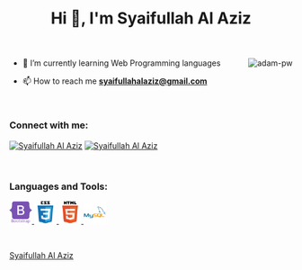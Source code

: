 <h1 align="center">Hi 👋, I'm Syaifullah Al Aziz</h1>
<h3 align="center"></h3>

<br>

<p><img align="right" src="https://github.com/Adam-pw/Adam-pw/blob/main/animation_500_kxa883sd.gif" alt="adam-pw" /></p>


- 🌱 I’m currently learning Web Programming languages

- 📫 How to reach me **syaifullahalaziz@gmail.com**

<!-- - ⚡ Fun fact :- . -->

<br>

<h3 align="left">Connect with me:</h3>
<p align="left">
  <a href="https://www.facebook.com/syaifullahal.aziz.3/" target="blank"><img align="center"
      src="https://raw.githubusercontent.com/rahuldkjain/github-profile-readme-generator/master/src/images/icons/Social/facebook.svg"
      alt="Syaifullah Al Aziz" height="30" width="40" /></a>
  <a href="https://www.instagram.com/syaifullahalaziz_27/" target="blank"><img align="center"
      src="https://raw.githubusercontent.com/rahuldkjain/github-profile-readme-generator/master/src/images/icons/Social/instagram.svg"
      alt="Syaifullah Al Aziz" height="30" width="40" /></a>
</p>

<br>

<h3 align="left">Languages and Tools:</h3>
<p align="left"> 
     <a href="https://getbootstrap.com" target="_blank" rel="noreferrer">
    <img src="https://raw.githubusercontent.com/devicons/devicon/master/icons/bootstrap/bootstrap-plain-wordmark.svg"
      alt="bootstrap" width="40" height="40" /> </a> 
    <a href="https://www.w3schools.com/css/" target="_blank"
    rel="noreferrer"> <img
      src="https://raw.githubusercontent.com/devicons/devicon/master/icons/css3/css3-original-wordmark.svg" alt="css3"
      width="40" height="40" /> </a> <a href="https://www.w3schools.com/html/html_intro.asp" target="_blank" rel="noreferrer"> <img
      src="https://raw.githubusercontent.com/devicons/devicon/master/icons/html5/html5-original-wordmark.svg"
      alt="html5" width="40" height="40" /> </a> <a href="https://www.mysql.com/" target="_blank" rel="noreferrer"> <img
      src="https://raw.githubusercontent.com/devicons/devicon/master/icons/mysql/mysql-original-wordmark.svg"
      alt="mysql" width="40" height="40" /> </a> </p>

<br>

[Syaifullah Al Aziz](https://github.com/SyaifullahAlAziz)
